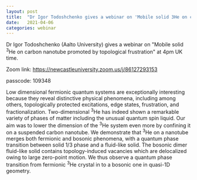 ```yaml
---
layout: post
title:  "Dr Igor Todoshchenko gives a webinar on 'Mobile solid 3He on carbon nanotube promoted by topological frustration' at 4pm UK time"
date:   2021-04-06
categories: webinar
---
```

Dr Igor Todoshchenko (Aalto University) gives a webinar on "Mobile solid <sup>3</sup>He on carbon nanotube promoted by topological frustration" at 4pm UK time.

Zoom link: <a href="https://newcastleuniversity.zoom.us/j/86127293153">https://newcastleuniversity.zoom.us/j/86127293153</a>
 

passcode: 109348

Low dimensional fermionic quantum systems are exceptionally interesting because they reveal distinctive physical phenomena, including among others, topologically protected excitations, edge states, frustration, and fractionalization. Two-dimensional <sup>3</sup>He  has indeed shown a remarkable variety of phases of matter including the unusual quantum spin liquid. Our aim was to lower the dimension of the <sup>3</sup>He system even more by confining it on a suspended carbon nanotube. We demonstrate that <sup>3</sup>He on a nanotube merges both fermionic and bosonic phenomena, with a quantum phase transition between solid 1/3 phase and a fluid-like solid. The bosonic dimer fluid-like solid contains topology-induced vacancies which are delocalized owing to large zero-point motion. We thus observe a quantum phase transition from fermionic <sup>3</sup>He crystal in to a bosonic one in quasi-1D geometry.

